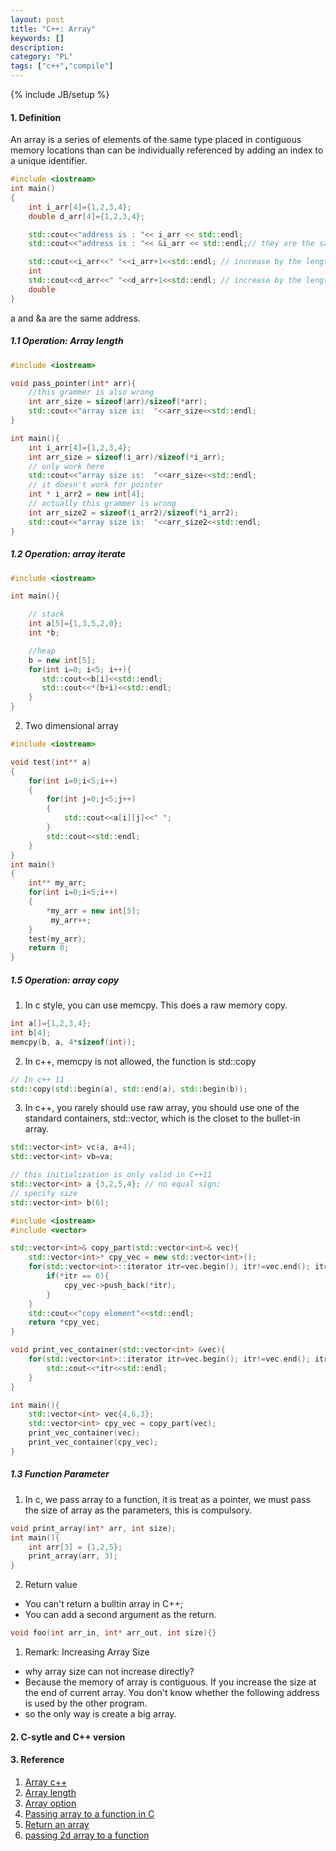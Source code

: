 ```yaml
--- 
layout: post 
title: "C++: Array" 
keywords: [] 
description: 
category: "PL"
tags: ["c++","compile"]
--- 
```

{% include JB/setup %}

#### 1. Definition
An array is a series of elements of the same type placed in contiguous memory
locations than can be individually referenced by adding an index to a unique
identifier.

```cpp
#include <iostream>
int main()
{
	int i_arr[4]={1,2,3,4};
	double d_arr[4]={1,2,3,4};

	std::cout<<"address is : "<< i_arr << std::endl;
	std::cout<<"address is : "<< &i_arr << std::endl;// they are the same

	std::cout<<i_arr<<" "<<i_arr+1<<std::endl; // increase by the length of an
	int
	std::cout<<d_arr<<" "<<d_arr+1<<std::endl; // increase by the length of an
	double
}
```

a and &a are the same address.


##### 1.1 Operation:  Array length

```cpp
#include <iostream>

void pass_pointer(int* arr){
	//this grammer is also wrong
	int arr_size = sizeof(arr)/sizeof(*arr);
	std::cout<<"array size is:  "<<arr_size<<std::endl;
}

int main(){
	int i_arr[4]={1,2,3,4};
	int arr_size = sizeof(i_arr)/sizeof(*i_arr);
	// only work here
	std::cout<<"array size is:  "<<arr_size<<std::endl;
	// it doesn't work for pointer
	int * i_arr2 = new int[4];
	// actually this grammer is wrong
	int arr_size2 = sizeof(i_arr2)/sizeof(*i_arr2);
	std::cout<<"array size is:  "<<arr_size2<<std::endl;
}

```




##### 1.2 Operation: array iterate

```cpp
#include <iostream>

int main(){

    // stack
    int a[5]={1,3,5,2,0};
    int *b;

    //heap
    b = new int[5];
    for(int i=0; i<5; i++){
       std::cout<<b[i]<<std::endl;
       std::cout<<*(b+i)<<std::endl;
    }
}
```

2. Two dimensional array

```cpp
#include <iostream>

void test(int** a) 
{
	for(int i=0;i<5;i++)
	{
		for(int j=0;j<5;j++)
		{
			std::cout<<a[i][j]<<" ";
		}
		std::cout<<std::endl;
	}
}
int main()
{
	int** my_arr;
	for(int i=0;i<5;i++)
	{
		*my_arr = new int[5];
		 my_arr++;
	}
	test(my_arr);
	return 0;
}
```

##### 1.5 Operation: array copy

1. In c style, you can use memcpy. This does a raw memory copy.

```cpp
int a[]={1,2,3,4};
int b[4];
memcpy(b, a, 4*sizeof(int));
```
2. In c++, memcpy is not allowed, the function is std::copy

```cpp
// In c++ 11
std::copy(std::begin(a), std::end(a), std::begin(b));
```
3. In c++, you rarely should use raw array, you should use one of the standard
   containers, std::vector, which is the closet to the bullet-in array. 

```cpp
std::vector<int> vc(a, a+4);
std::vector<int> vb=va;

// this initialization is only valid in C++11
std::vector<int> a {3,2,5,4}; // no equal sign;
// specify size
std::vector<int> b(6);
```


```cpp
#include <iostream>
#include <vector>

std::vector<int>& copy_part(std::vector<int>& vec){
	std::vector<int>* cpy_vec = new std::vector<int>();
	for(std::vector<int>::iterator itr=vec.begin(); itr!=vec.end(); itr++){
		if(*itr == 6){
			cpy_vec->push_back(*itr);
		}
	}
	std::cout<<"copy element"<<std::endl;
	return *cpy_vec;
}

void print_vec_container(std::vector<int> &vec){
	for(std::vector<int>::iterator itr=vec.begin(); itr!=vec.end(); itr++){
		std::cout<<*itr<<std::endl;
	}
}

int main(){
	std::vector<int> vec{4,6,3};
	std::vector<int> cpy_vec = copy_part(vec);
	print_vec_container(vec);
	print_vec_container(cpy_vec);
}

```


##### 1.3 Function Parameter

1. In c, we pass array to a function, it is treat as a pointer, we must pass the
   size of array as the parameters, this is compulsory.

```cpp
void print_array(int* arr, int size);
int main(){
	int arr[3] = {1,2,5};
	print_array(arr, 3);
}
```

2. Return value
- You can't return a bulltin array in C++;
- You can add a second argument as the return.

```cpp
void foo(int arr_in, int* arr_out, int size){}
```





1. Remark: Increasing Array Size
- why array size can not increase directly?
- Because the memory of array is contiguous. If you increase the size at the end
  of current array. You don't know whether the following address is used by the
  other program.
- so the only way is create a big array.



#### 2. C-sytle and C++ version





#### 3. Reference
1. [Array c++](http://www.cplusplus.com/doc/tutorial/arrays/)
2. [Array length](https://stackoverflow.com/questions/4108313/how-do-i-find-the-length-of-an-array)
3. [Array option](https://stackoverflow.com/questions/16137953/is-there-a-function-to-copy-an-array-in-c-c)
4. [Passing array to a function in C](https://www.geeksforgeeks.org/how-arrays-are-passed-to-functions-in-cc/)
5. [Return an array](https://stackoverflow.com/questions/8745260/c-return-array-from-function)
6. [passing 2d array to a function](https://stackoverflow.com/questions/8767166/passing-a-2d-array-to-a-c-function)



